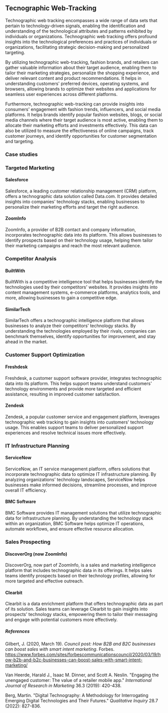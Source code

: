 ﻿## Tecnographic Web-Tracking

Technographic web tracking encompasses a wide range of data sets that pertain to technology-driven signals, enabling the identification and understanding of the technological attributes and patterns exhibited by individuals or organizations. Technographic web tracking offers profound insights into the technological preferences and practices of individuals or organizations, facilitating strategic decision-making and personalized targeting.

By utilizing technographic web-tracking, fashion brands, and retailers can gather valuable information about their target audience, enabling them to tailor their marketing strategies, personalize the shopping experience, and deliver relevant content and product recommendations. It helps in understanding customers' preferred devices, operating systems, and browsers, allowing brands to optimize their websites and applications for seamless user experiences across different platforms.

Furthermore, technographic web-tracking can provide insights into consumers' engagement with fashion trends, influencers, and social media platforms. It helps brands identify popular fashion websites, blogs, or social media channels where their target audience is most active, enabling them to allocate their marketing efforts and investments effectively. This data can also be utilized to measure the effectiveness of online campaigns, track customer journeys, and identify opportunities for customer segmentation and targeting.

### Case studies

### Targeted Marketing

#### Salesforce

Salesforce, a leading customer relationship management (CRM) platform, offers a technographic data solution called Data.com. It provides detailed insights into companies' technology stacks, enabling businesses to personalize their marketing efforts and target the right audience.

#### ZoomInfo

ZoomInfo, a provider of B2B contact and company information, incorporates technographic data into its platform. This allows businesses to identify prospects based on their technology usage, helping them tailor their marketing campaigns and reach the most relevant audience.

### Competitor Analysis

#### BuiltWith

BuiltWith is a competitive intelligence tool that helps businesses identify the technologies used by their competitors' websites. It provides insights into content management systems, e-commerce platforms, analytics tools, and more, allowing businesses to gain a competitive edge.

#### SimilarTech

SimilarTech offers a technographic intelligence platform that allows businesses to analyze their competitors' technology stacks. By understanding the technologies employed by their rivals, companies can benchmark themselves, identify opportunities for improvement, and stay ahead in the market.

### Customer Support Optimization

#### Freshdesk

Freshdesk, a customer support software provider, integrates technographic data into its platform. This helps support teams understand customers' technology environments and provide more targeted and efficient assistance, resulting in improved customer satisfaction.

#### Zendesk

Zendesk, a popular customer service and engagement platform, leverages technographic web tracking to gain insights into customers' technology usage. This enables support teams to deliver personalized support experiences and resolve technical issues more effectively.

### IT Infrastructure Planning

#### ServiceNow

ServiceNow, an IT service management platform, offers solutions that incorporate technographic data to optimize IT infrastructure planning. By analyzing organizations' technology landscapes, ServiceNow helps businesses make informed decisions, streamline processes, and improve overall IT efficiency.

#### BMC Software

BMC Software provides IT management solutions that utilize technographic data for infrastructure planning. By understanding the technology stack within an organization, BMC Software helps optimize IT operations, automate workflows, and ensure effective resource allocation.

### Sales Prospecting

#### DiscoverOrg (now ZoomInfo)

DiscoverOrg, now part of ZoomInfo, is a sales and marketing intelligence platform that includes technographic data in its offerings. It helps sales teams identify prospects based on their technology profiles, allowing for more targeted and effective outreach.

#### Clearbit

Clearbit is a data enrichment platform that offers technographic data as part of its solution. Sales teams can leverage Clearbit to gain insights into prospects' technology stacks, empowering them to tailor their messaging and engage with potential customers more effectively.

##### References


Gilbert, J. (2020, March 19). _Council post: How B2B and B2C businesses can boost sales with smart intent marketing_. Forbes. https://www.forbes.com/sites/forbescommunicationscouncil/2020/03/19/how-b2b-and-b2c-businesses-can-boost-sales-with-smart-intent-marketing/

Van Heerde, Harald J., Isaac M. Dinner, and Scott A. Neslin. "Engaging the unengaged customer: The value of a retailer mobile app." _International Journal of Research in Marketing_ 36.3 (2019): 420-438.

Berg, Martin. "Digital Technography: A Methodology for Interrogating Emerging Digital Technologies and Their Futures." _Qualitative Inquiry_ 28.7 (2022): 827-836.




